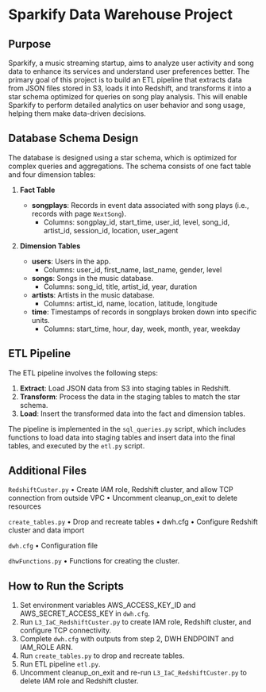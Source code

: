 # Sparkify Data Warehouse Project

## Purpose

Sparkify, a music streaming startup, aims to analyze user activity and song data to enhance its services and understand user preferences better. The primary goal of this project is to build an ETL pipeline that extracts data from JSON files stored in S3, loads it into Redshift, and transforms it into a star schema optimized for queries on song play analysis. This will enable Sparkify to perform detailed analytics on user behavior and song usage, helping them make data-driven decisions.

## Database Schema Design

The database is designed using a star schema, which is optimized for complex queries and aggregations. The schema consists of one fact table and four dimension tables:

1. **Fact Table**
   - **songplays**: Records in event data associated with song plays (i.e., records with page `NextSong`).
     - Columns: songplay_id, start_time, user_id, level, song_id, artist_id, session_id, location, user_agent

2. **Dimension Tables**
   - **users**: Users in the app.
     - Columns: user_id, first_name, last_name, gender, level
   - **songs**: Songs in the music database.
     - Columns: song_id, title, artist_id, year, duration
   - **artists**: Artists in the music database.
     - Columns: artist_id, name, location, latitude, longitude
   - **time**: Timestamps of records in songplays broken down into specific units.
     - Columns: start_time, hour, day, week, month, year, weekday


## ETL Pipeline

The ETL pipeline involves the following steps:

1. **Extract**: Load JSON data from S3 into staging tables in Redshift.
2. **Transform**: Process the data in the staging tables to match the star schema.
3. **Load**: Insert the transformed data into the fact and dimension tables.

The pipeline is implemented in the `sql_queries.py` script, which includes functions to load data into staging tables and insert data into the final tables, and executed by the `etl.py` script.


## Additional Files

`RedshiftCuster.py`
	•	Create IAM role, Redshift cluster, and allow TCP connection from outside VPC
	•	Uncomment cleanup_on_exit to delete resources

`create_tables.py`
	•	Drop and recreate tables
	•	dwh.cfg
	•	Configure Redshift cluster and data import

`dwh.cfg`
	•	Configuration file

 `dhwFunctions.py`
	•	Functions for creating the cluster.


## How to Run the Scripts
1. Set environment variables AWS_ACCESS_KEY_ID and AWS_SECRET_ACCESS_KEY in `dwh.cfg`.
2. Run `L3_IaC_RedshiftCuster.py` to create IAM role, Redshift cluster, and configure TCP connectivity.
3. Complete `dwh.cfg` with outputs from step 2, DWH ENDPOINT and IAM_ROLE ARN.
4. Run `create_tables.py` to drop and recreate tables.
5. Run ETL pipeline `etl.py`.
6. Uncomment cleanup_on_exit and re-run `L3_IaC_RedshiftCuster.py` to delete IAM role and Redshift cluster.
